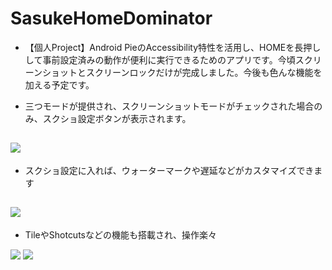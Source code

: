 # SasukeHomeDominator

- 【個人Project】Android PieのAccessibility特性を活用し、HOMEを長押しして事前設定済みの動作が便利に実行できるためのアプリです。今頃スクリーンショットとスクリーンロックだけが完成しました。今後も色んな機能を加える予定です。


- 三つモードが提供され、スクリーンショットモードがチェックされた場合のみ、スクショ設定ボタンが表示されます。

![](https://i.ibb.co/4mCx0Z0/Screenshot-20190910-145245.jpg)
---
- スクショ設定に入れば、ウォーターマークや遅延などがカスタマイズできます

![](https://i.ibb.co/8D0nhNM/Screenshot-20200402-095632-A.jpg)
---
- TileやShotcutsなどの機能も搭載され、操作楽々

![](https://i.ibb.co/x3ByLsm/Screenshot-20190910-145152.jpg)  ![](https://i.ibb.co/QDFLVJ5/Screenshot-20190910-145349.jpg)
